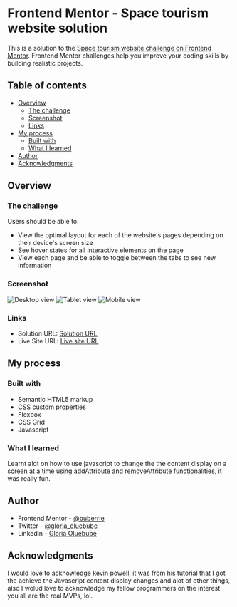 # Frontend Mentor - Space tourism website solution

This is a solution to the [Space tourism website challenge on Frontend Mentor](https://www.frontendmentor.io/challenges/space-tourism-multipage-website-gRWj1URZ3). Frontend Mentor challenges help you improve your coding skills by building realistic projects. 

## Table of contents

- [Overview](#overview)
  - [The challenge](#the-challenge)
  - [Screenshot](#screenshot)
  - [Links](#links)
- [My process](#my-process)
  - [Built with](#built-with)
  - [What I learned](#what-i-learned)
- [Author](#author)
- [Acknowledgments](#acknowledgments)

## Overview

### The challenge

Users should be able to:

- View the optimal layout for each of the website's pages depending on their device's screen size
- See hover states for all interactive elements on the page
- View each page and be able to toggle between the tabs to see new information

### Screenshot

![Desktop view](.assets/destop-view.jpg)
![Tablet view](.assets/tablet-view.jpg)
![Mobile view](.assets/mobile-view.jpg)

### Links

- Solution URL: [Solution URL](https://github.com/buberrie/space-tourism)
- Live Site URL: [Live site URL](https://space-tourism-buberrie.vercel.app)

## My process

### Built with

- Semantic HTML5 markup
- CSS custom properties
- Flexbox
- CSS Grid
- Javascript

### What I learned

Learnt alot on how to use javascript to change the the content display on a screen at a time using addAttribute and removeAttribute functionalities, it was really fun.


## Author

- Frontend Mentor - [@buberrie](https://www.frontendmentor.io/profile/buberrie)
- Twitter - [@gloria_oluebube](https://www.twitter.com/@gloria_oluebube)
- Linkedin - [Gloria Oluebube](https://www.linkedin.com/in/gloria-oluebube-b973461a3)

## Acknowledgments

I would love to acknowledge kevin powell, it was from his tutorial that I got the achieve the Javascript content display changes and alot of other things, also I wolud love to acknowledge my fellow programmers on the interest you all are the real MVPs, lol.
